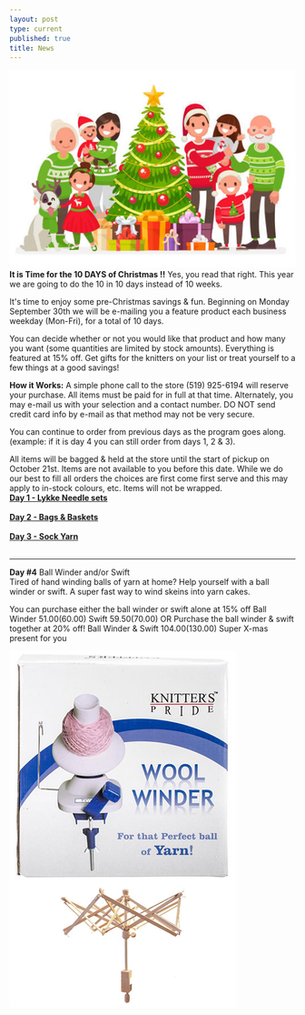 ```yaml
---
layout: post
type: current
published: true
title: News
---
```

<img src="/img/2019xmas.jpg" />
<strong>It is Time for the 10 DAYS of Christmas !!</strong> Yes, you read that right. This year we are going to do the 10 in 10 days instead of 10 weeks.

It's time to enjoy some pre-Christmas savings & fun. Beginning on Monday September 30th we will be e-mailing you a feature product each business weekday (Mon-Fri), for a total of 10 days.

You can decide whether or not you would like that product and how many you want (some quantities are limited by stock amounts). Everything is featured at 15% off. Get gifts for the knitters on your list or treat yourself to a few things at a good savings!

<strong>How it Works:</strong>
A simple phone call to the store (519) 925-6194 will reserve your purchase. All items must be paid for in full at that time. Alternately, you may e-mail us with your selection and a contact number. DO NOT send credit card info by e-mail as that method may not be very secure.

You can continue to order from previous days as the program goes along. (example: if it is day 4 you can still order from days 1, 2 & 3).

All items will be bagged & held at the store until the start of pickup on October 21st. Items are not available to you before this date. While we do our best to fill all orders the choices are first come first serve and this may apply to in-stock colours, etc. Items will not be wrapped.<br />
<strong><font color="blue"><a href="http://www.woolandsilkco.com/2019/10/02/newsletter-october-2nd-2019.html">Day 1 - Lykke Needle sets</a></font></strong><br /><br />
<strong><font color="blue"><a href="http://www.woolandsilkco.com/2019/10/02/newsletter-october-2nd-2019.html">Day 2 - Bags & Baskets</a></font></strong><br /><br />
<strong><font color="blue"><a href="http://www.woolandsilkco.com/2019/10/02/newsletter-october-2nd-2019.html">Day 3 - Sock Yarn</a></font></strong><br /><br />
<hr />
<strong>Day #4</strong>
Ball Winder and/or Swift<br />
Tired of hand winding balls of yarn at home? Help yourself with a ball winder or swift. A super fast way to wind skeins into yarn cakes.

You can purchase either the ball winder or swift alone at 15% off
Ball Winder  $51.00 ($60.00)
Swift  $59.50 ($70.00)
OR
Purchase the ball winder & swift together at 20% off!
Ball Winder & Swift  $104.00 ($130.00)
Super X-mas present for you

<img src="/img/day4_photo1.jpg" />
